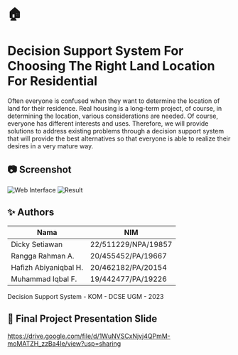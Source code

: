 # 🏠
# Decision Support System For Choosing The Right Land Location For Residential

Often everyone is confused when they want to determine the location of land for their residence. Real housing is a long-term project, of course, in determining the location, various considerations are needed. Of course, everyone has different interests and uses. Therefore, we will provide solutions to address existing problems through a decision support system that will provide the best alternatives so that everyone is able to realize their desires in a very mature way.

## 📷 Screenshot
![Web Interface](static/ss/yolo_home.png)
![Result](static/ss/yolo_result.png)

## ✨ Authors

|         Nama         |         NIM        | 
| -------------------- | ------------------ |
| Dicky Setiawan       | 22/511229/NPA/19857| 
| Rangga Rahman A.     | 20/455452/PA/19667 | 
| Hafizh Abiyaniqbal H.| 20/462182/PA/20154 | 
| Muhammad Iqbal F.    | 19/442477/PA/19226 | 

Decision Support System - KOM - DCSE UGM - 2023

## 📙 Final Project Presentation Slide

https://drive.google.com/file/d/1WuNVSCxNjvj4QPmM-moMATZH_zzBa4Ie/view?usp=sharing 
